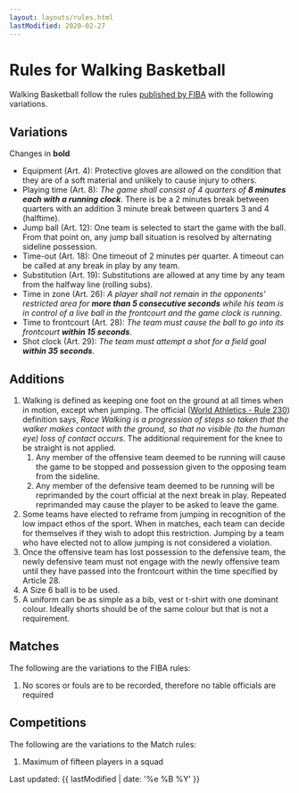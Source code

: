 ```yaml
---
layout: layouts/rules.html
lastModified: 2020-02-27
---
```


# Rules for Walking Basketball

Walking Basketball follow the rules [published by FIBA](https://www.fiba.basketball/basketball-rules) with the following variations.

## Variations

Changes in **bold**

- Equipment (Art. 4): Protective gloves are allowed on the condition that they are of a soft material and unlikely to cause injury to others.
- Playing time (Art. 8): _The game shall consist of 4 quarters of **8 minutes each with a running clock**_. There is be a 2 minutes break between quarters with an addition 3 minute break between quarters 3 and 4 (halftime).
- Jump ball (Art. 12): One team is selected to start the game with the ball. From that point on, any jump ball situation is resolved by alternating sideline possession.
- Time-out (Art. 18): One timeout of 2 minutes per quarter. A timeout can be called at any break in play by any team.
- Substitution (Art. 19): Substitutions are allowed at any time by any team from the halfway line (rolling subs).
- Time in zone (Art. 26): _A player shall not remain in the opponents' restricted area for **more than 5 consecutive seconds** while his team is in control of a live ball in the frontcourt and the game clock is running_.
- Time to frontcourt (Art. 28): _The team must cause the ball to go into its frontcourt **within 15 seconds**_.
- Shot clock (Art. 29): _The team must attempt a shot for a field goal **within 35 seconds**_.

## Additions

1. Walking is defined as keeping one foot on the ground at all times when in motion, except when jumping. The official ([World Athletics - Rule 230](https://www.worldathletics.org/download/download?filename=29eea293-b5c1-42a4-9838-bdeaa31d2e48.pdf&urlslug=C2.1%20-%20Technical%20Rules%20(amended%20on%2031%20January%202020))) definition says, _Race Walking is a progression of steps so taken that the walker makes contact with
the ground, so that no visible (to the human eye) loss of contact occurs_. The additional requirement for the knee to be straight is not applied.
	1. Any member of the offensive team deemed to be running will cause the game to be stopped and possession given to the opposing team from the sideline.
	1. Any member of the defensive team deemed to be running will be reprimanded by the court official at the next break in play. Repeated reprimanded may cause the player to be asked to leave the game.
1. Some teams have elected to reframe from jumping in recognition of the low impact ethos of the sport. When in matches, each team can decide for themselves if they wish to adopt this restriction. Jumping by a team who have elected not to allow jumping is not considered a violation.
1. Once the offensive team has lost possession to the defensive team, the newly defensive team must not engage with the newly offensive team until they have passed into the frontcourt within the time specified by Article 28.
1. A Size 6 ball is to be used.
1. A uniform can be as simple as a bib, vest or t-shirt with one dominant colour. Ideally shorts should be of the same colour but that is not a requirement.

## Matches

The following are the variations to the FIBA rules:

1. No scores or fouls are to be recorded, therefore no table officials are required

## Competitions

The following are the variations to the Match rules:

1. Maximum of fifteen players in a squad

Last updated: {{ lastModified | date: '%e %B %Y' }}
